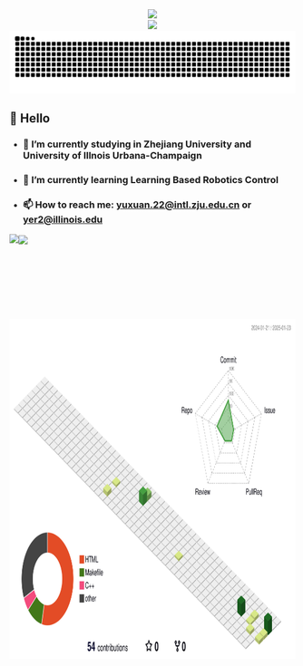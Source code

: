 <div align="center">
  <!-- dynamic typing effect 动态打字效果 -->
  <div>
    <a href="https://blog.sunguoqi.com/">
      <img src="https://readme-typing-svg.demolab.com?font=Fira+Code&pause=1000&width=435&lines=%22Hello,World!%22&center=true&size=27" />
    </a>
  </div>

  <!-- knock code pictures 敲代码的图片 -->
  <picture>
    <source media="(prefers-color-scheme: dark)" srcset="https://cdn.jsdelivr.net/gh/sun0225SUN/sun0225SUN/assets/images/coding.gif" />
    <source media="(prefers-color-scheme: light)" srcset="https://cdn.jsdelivr.net/gh/sun0225SUN/sun0225SUN/assets/images/developer.svg" height="225px" />
    <img src="https://cdn.jsdelivr.net/gh/sun0225SUN/sun0225SUN/assets/images/coding.gif" />
  </picture>
</div>

<div style="text-align: center">
<picture>
    <source media="(prefers-color-scheme: dark)" srcset="https://raw.githubusercontent.com/LYtingN/LYtingN/refs/heads/output/github-contribution-grid-snake-dark.svg">
    <source media="(prefers-color-scheme: light)" srcset="https://github.com/LYtingN/LYtingN/blob/output/github-contribution-grid-snake.svg">
    <img alt="github contribution grid snake animation" src="https://github.com/LYtingN/LYtingN/blob/output/github-contribution-grid-snake.svg">
</picture>
</div>

## 🙋 Hello

- ### 🔭 I’m currently studying in Zhejiang University and University of Illnois Urbana-Champaign
- ### 🌱 I’m currently learning Learning Based Robotics Control
- ### 📫 How to reach me: yuxuan.22@intl.zju.edu.cn or yer2@illinois.edu



<div>
<img align="left" img height="150px" src="https://github-readme-stats.vercel.app/api?username=LYtingN&hide_title=true&hide_border=true&show_icons=true&theme=tokyonight" /> 
<img align="center" img height="150px"  src="https://github-readme-stats.vercel.app/api/top-langs/?username=LYtingN&hide_title=true&hide_border=true&layout=compact&langs_count=6&&theme=tokyonight" /> 
 </div>
 
<!-- <div>
 <img align="center" img height="300" src="https://github-readme-activity-graph.vercel.app/graph?username=LYtingN&theme=react" /> 
</div>
-->

<div>
 <img align="center" img height="600" src="https://raw.githubusercontent.com/LYtingN/LYtingN/refs/heads/main/profile-3d-contrib/profile-green-animate.svg" /> 
</div>
